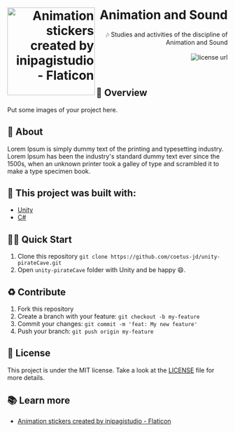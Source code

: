 <h1 align="right">
  <img src="https://user-images.githubusercontent.com/42717522/165157572-1c8862d0-41db-472d-8e19-38789f19bf8c.png" width="200px" align="left" alt="Animation stickers created by inipagistudio - Flaticon" title="Animation stickers created by inipagistudio - Flaticon" />
  Animation and Sound
</h1>


<p align="right">
  🎶 Studies and activities of the discipline of Animation and Sound
  <br><br>
  <!-- License -->
  <a>
    <img alt="license url" src="https://img.shields.io/badge/license%20-MIT-1C1E26?style=for-the-badge&labelColor=1C1E26&color=61ffca">
  </a>
</p>
<br>

## :eyes: Overview
Put some images of your project here.

## :open_book: About 
Lorem Ipsum is simply dummy text of the printing and typesetting industry. Lorem Ipsum has been the industry's standard dummy text ever since the 1500s, when an unknown printer took a galley of type and scrambled it to make a type specimen book.

## :bricks: This project was built with:
- [Unity](https://unity.com/)
- [C#](https://docs.microsoft.com/en-us/dotnet/csharp/)

## 🏄‍♂️ Quick Start
 1. Clone this repository `git clone https://github.com/coetus-jd/unity-pirateCave.git`
 2. Open `unity-pirateCave` folder with Unity and be happy 😄.
 
## :recycle: Contribute
 1. Fork this repository
 2. Create a branch with your feature: ```git checkout -b my-feature```
 3. Commit your changes: ```git commit -m 'feat: My new feature'```
 4. Push your branch: ```git push origin my-feature```

## :page_with_curl:	License
This project is under the MIT license. Take a look at the [LICENSE](LICENSE) file for more details.

## 📚 Learn more

  * <a href="https://www.flaticon.com/free-stickers/animation" title="animation stickers" align="left">Animation stickers created by inipagistudio - Flaticon</a>
